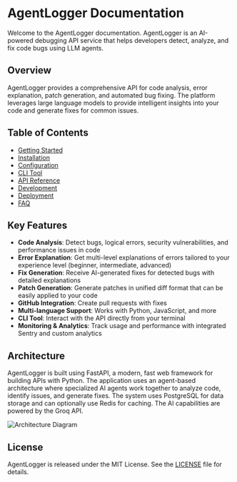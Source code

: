 # AgentLogger Documentation

Welcome to the AgentLogger documentation. AgentLogger is an AI-powered debugging API service that helps developers detect, analyze, and fix code bugs using LLM agents.

## Overview

AgentLogger provides a comprehensive API for code analysis, error explanation, patch generation, and automated bug fixing. The platform leverages large language models to provide intelligent insights into your code and generate fixes for common issues.

## Table of Contents

- [Getting Started](guides/getting-started.md)
- [Installation](guides/installation.md)
- [Configuration](guides/configuration.md)
- [CLI Tool](guides/cli.md)
- [API Reference](api/index.md)
- [Development](development/index.md)
- [Deployment](guides/deployment.md)
- [FAQ](guides/faq.md)

## Key Features

- **Code Analysis**: Detect bugs, logical errors, security vulnerabilities, and performance issues in code
- **Error Explanation**: Get multi-level explanations of errors tailored to your experience level (beginner, intermediate, advanced)
- **Fix Generation**: Receive AI-generated fixes for detected bugs with detailed explanations
- **Patch Generation**: Generate patches in unified diff format that can be easily applied to your code
- **GitHub Integration**: Create pull requests with fixes
- **Multi-language Support**: Works with Python, JavaScript, and more
- **CLI Tool**: Interact with the API directly from your terminal
- **Monitoring & Analytics**: Track usage and performance with integrated Sentry and custom analytics

## Architecture

AgentLogger is built using FastAPI, a modern, fast web framework for building APIs with Python. The application uses an agent-based architecture where specialized AI agents work together to analyze code, identify issues, and generate fixes. The system uses PostgreSQL for data storage and can optionally use Redis for caching. The AI capabilities are powered by the Groq API.

![Architecture Diagram](assets/architecture.png)

## License

AgentLogger is released under the MIT License. See the [LICENSE](https://github.com/yourusername/agentlogger/blob/main/LICENSE) file for details. 